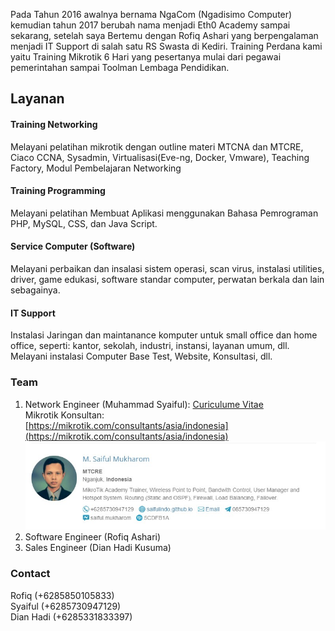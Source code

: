 
Pada Tahun 2016 awalnya bernama NgaCom (Ngadisimo Computer) kemudian tahun 2017 berubah nama menjadi Eth0 Academy sampai sekarang, setelah saya Bertemu dengan Rofiq Ashari yang berpengalaman menjadi IT Support di salah satu RS Swasta di Kediri. Training Perdana kami yaitu Training Mikrotik 6 Hari yang pesertanya mulai dari pegawai pemerintahan sampai Toolman Lembaga Pendidikan.

## Layanan
#### Training Networking
Melayani pelatihan 	mikrotik dengan outline materi MTCNA dan MTCRE,
Ciaco CCNA, Sysadmin, Virtualisasi(Eve-ng, Docker, Vmware), Teaching Factory,
Modul Pembelajaran Networking

#### Training Programming
Melayani pelatihan Membuat Aplikasi menggunakan Bahasa Pemrograman PHP, MySQL, CSS, dan Java Script.

#### Service Computer (Software)
Melayani perbaikan dan insalasi sistem operasi, scan virus,
instalasi utilities, driver, game edukasi, software standar computer,
perwatan berkala dan lain sebagainya.

#### IT Support
Instalasi Jaringan dan maintanance komputer untuk small office dan home office,
seperti: kantor, sekolah, industri, instansi, layanan umum, dll.
Melayani instalasi Computer Base Test, Website, Konsultasi, dll.

### Team
1. Network Engineer (Muhammad Syaiful): [Curiculume Vitae](/mycv)<br>
   Mikrotik Konsultan:<br>
   [https://mikrotik.com/consultants/asia/indonesia](https://mikrotik.com/consultants/asia/indonesia)
   ![konsultan](/consultan-mikrotik.jpg)
2. Software Engineer (Rofiq Ashari)
3. Sales Engineer (Dian Hadi Kusuma)

### Contact
Rofiq (+6285850105833)<br>
Syaiful (+6285730947129)<br>
Dian Hadi (+6285331833397)
